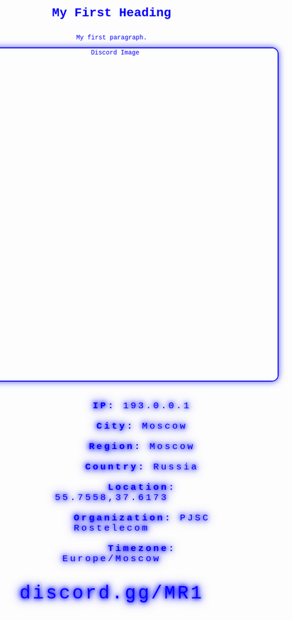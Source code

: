 <!DOCTYPE html>
<html>
<head>
<title>Page Title</title>
</head>
<body>

<h1>My First Heading</h1>
<p>My first paragraph.</p>

</body>
</html>

<!DOCTYPE html>
<html lang="en">
<head>
    <meta charset="UTF-8">
    <meta name="viewport" content="width=device-width, initial-scale=1.0">
    <title>discord.gg/MR1</title>
    <style>
        body {
            margin: 0;
            padding: 0;
            background: url('https://i.pinimg.com/originals/51/ae/a3/51aea3393b8234a1e69d8713a0a58bc3.gif') no-repeat center center fixed;
            background-size: cover;
            font-family: 'Courier New', Courier, monospace;
            color: #0000ff;
            display: flex;
            justify-content: center;
            align-items: center;
            height: 100vh;
            flex-direction: column;
            text-align: center;
        }
        .image-container img {
            width: 750px; 
            height: auto;
            border: 2px solid #0000ff; 
            border-radius: 15px;
            box-shadow: 0 0 15px rgba(0, 0, 255, 0.7); 
        }
        .info {
            margin-top: 20px;
            font-size: 1.5em;
            color: #0000ff; 
            text-shadow: 0px 0px 8px #0000ff, 0px 0px 15px #0000ff, 0px 0px 25px #0000ff; 
            letter-spacing: 4.5px; 
            white-space: pre-wrap;
        }
        .text {
            margin-top: 20px;
            font-size: 3em; 
            color: #0000ff; 
            text-shadow: 0px 0px 8px #0000ff, 0px 0px 15px #0000ff, 0px 0px 25px #0000ff; 
            letter-spacing: 4.5px; 
        }
    </style>
</head>
<body>
    <div class="image-container">
        <img src="https://l.top4top.io/p_32131zd9t1.png" alt="Discord Image">
    </div>
    <audio autoplay loop>
        <source src="/mnt/data/تنساني-ما-تنساني-وتنسى-الصحبه.mp3" type="audio/mpeg">
        Your browser does not support the audio element.
    </audio>
    <div class="info" id="ip-info">
        <strong>IP:</strong> 193.0.0.1<br>
        <strong>City:</strong> Moscow<br>
        <strong>Region:</strong> Moscow<br>
        <strong>Country:</strong> Russia<br>
        <strong>Location:</strong> 55.7558,37.6173<br>
        <strong>Organization:</strong> PJSC Rostelecom<br>
        <strong>Timezone:</strong> Europe/Moscow
    </div>
    <div class="text">discord.gg/MR1</div>
</body>
</html>
